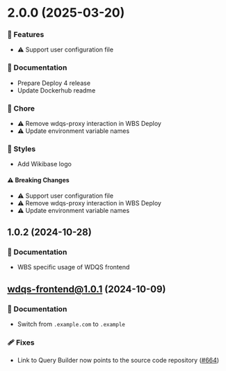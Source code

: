 # 2.0.0 (2025-03-20)

### 🚀 Features

-  ⚠️ Support user configuration file

### 📖 Documentation

- Prepare Deploy 4 release
- Update Dockerhub readme

### 🏡 Chore

-  ⚠️ Remove wdqs-proxy interaction in WBS Deploy
-  ⚠️ Update environment variable names

### 🎨 Styles

- Add Wikibase logo

#### ⚠️ Breaking Changes

-  ⚠️ Support user configuration file
-  ⚠️ Remove wdqs-proxy interaction in WBS Deploy
-  ⚠️ Update environment variable names

## 1.0.2 (2024-10-28)

### 📖 Documentation

- WBS specific usage of WDQS frontend

## **wdqs-frontend@1.0.1** (2024-10-09)

### 📖 Documentation

- Switch from `.example.com` to `.example`

### 🩹 Fixes

- Link to Query Builder now points to the source code repository ([#664](https://github.com/wmde/wikibase-release-pipeline/issues/664))
